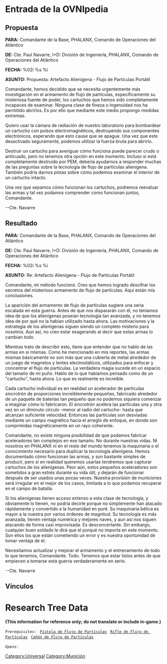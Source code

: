 # Entrada de la OVNIpedia

## Propuesta

**PARA:** Comandante de la Base, PHALANX, Comando de Operaciones del
Atlántico

**DE:** Cte. Paul Navarre, I+D: División de Ingeniería, PHALANX, Comando
de Operaciones del Atlántico

**FECHA:** %02i %s %i

**ASUNTO:** Propuesta: Artefacto Alienígena - Flujo de Partículas
Portátil

Comandante, hemos decidido que se necesita urgentemente más
investigación en el armamento de flujo de partículas, específicamente su
misteriosa fuente de poder, los cartuchos que hemos sido completamente
incapaces de examinar. Ninguna clase de fineza o ingenuidad nos ha
permitido abrirlos. Es por ello que mediante este medio propongo medidas
extremas.

Quiero usar la cámara de radiación de nuestro laboratorio para
bombardear un cartucho con pulsos electromagnéticos, destruyendo sus
componentes electrónicos, esperando que esto cause que se apague. Una
vez que este desactivado seguramente, podemos utilizar la fuerza bruta
para abrirlo.

Destruir un cartucho para averiguar cómo funciona puede parecer crudo o
anticuado, pero no tenemos otra opción en este momento. Incluso si está
completamente destruido por PEM, debería ayudarnos a responder muchas de
las preguntas sobre la tecnología de flujo de partículas alienígena.
También podría darnos pistas sobre cómo podemos examinar el interior de
un cartucho intacto.

Una vez que sepamos cómo funcionan los cartuchos, podremos reevaluar las
armas y tal vez podamos comprender como funcionan juntos, Comandante.

--Cte. Navarre

## Resultado

**PARA:** Comandante de la Base, PHALANX, Comando de Operaciones del
Atlántico

**DE:** Cte. Paul Navarre, I+D: División de Ingeniería, PHALANX, Comando
de Operaciones del Atlántico

**FECHA:** %02i %s %i

**ASUNTO:** Re: Artefacto Alienígena - Flujo de Partículas Portátil

Comandante, mi método funcionó. Creo que hemos logrado descifrar los
secretos del misterioso armamento de flujo de partículas. Aquí están mis
conclusiones.

La aparición del armamento de flujo de partículas sugiere una seria
escalada en esta guerra. Antes de que nos dispararán con él, no teníamos
idea de que los alienígenas poseían tecnología tan avanzada, y no
tenemos idea de por qué no la habían utilizado hasta ahora. Las
motivaciones y la estrategia de los alienígenas siguen siendo un
completo misterio para nosotros. Aun así, no creo estar exagerando al
decir que estas armas lo cambian todo.

Mientras trato de describir esto, tiene que entender que no hablo de las
armas en sí mismas. Como he mencionado en mis reportes, las armas mismas
básicamente no son más que una cubierta de metal alrededor de un juego
de magnetos y lentes electrostáticos, utilizados para enfocar y
concentrar el flujo de partículas. La verdadera magia sucede en un
espacio del tamaño de mi puño. Hablo de lo que habíamos pensado como de
un "cartucho", hasta ahora. Lo que es realmente es increíble.

Cada cartucho individual es en realidad un acelerador de partículas
sincrotrón de proporciones increíblemente pequeñas, fabricado alrededor
de un paquete de baterías tan pequeño que no podemos siquiera comenzar a
imaginar cómo lo fabricaron. El sincrotrón acelera las partículas una y
otra vez en un diminuto círculo -menor al radio del cartucho- hasta que
alcanzan suficiente velocidad. Entonces las partículas son desviadas
mediante un campo magnético hacia el arreglo de enfoque, en donde son
comprimidas magnéticamente en un rayo coherente.

Comandante, no existe ninguna posibilidad de que podamos fabricar
aceleradores tan complejos en ese tamaño. No durante nuestras vidas. Ni
nosotros en PHALANX ni en el resto del mundo tenemos la maquinaria o el
conocimiento necesario para duplicar la tecnología alienígena. Hemos
documentado cómo funcionan las armas, y son bastante simples de
producir, pero si en realidad queremos usarlas tendremos que capturar
cartuchos de los alienígenas. Peor aún, estos pequeños aceleradores son
sometidos a gran estrés durante su vida útil, y dejarán de funcionar
después de ser usados unas pocas veces. Nuestra provisión de municiones
será irregular en el mejor de los casos, limitada a lo que podamos
recuperar en el campo de batalla.

Si los alienígenas tienen acceso extenso a esta clase de tecnología, y
obviamente lo tienen, no podría decirle porque no simplemente han
atacado rápidamente y convertido a la humanidad en puré. Su maquinaria
bélica es mayor a la nuestra por varios órdenes de magnitud. Su
tecnología es más avanzada, tienen ventaja numérica y mejores naves, y
aun así nos siguen atacando de forma casi improvisada. Es
desconcertante. Sin embargo, cualquier buen soldado le dirá que el
porqué no importa en este momento. Son ellos los que están cometiendo un
error y es nuestra oportunidad de tomar ventaja de él.

Necesitamos actualizar y mejorar el armamento y el entrenamiento de todo
lo que tenemos, Comandante. Todo. Tenemos que estar listos antes de que
empiecen a tomarse esta guerra verdaderamente en serio.

--Cte. Navarre

## Vínculos

# Research Tree Data

**(This information for reference only; do not translate or include
in-game.)**

*`Prerequisites:`*
` `[`Pistola de Flujo de Partículas`](Equipamiento/Armas_Secundarias/Pistola_de_Flujo_de_Partículas_(es) "wikilink")
` `[`Rifle de Flujo de Partículas`](Equipamiento/Armas_Primarias/Rifle_de_Flujo_de_Partículas_(es) "wikilink")
` `[`Cañón de Flujo de Partículas`](Equipamiento/Armas_Primarias/Cañon_de_Flujo_de_Partículas_(es) "wikilink")

*`Opens:`*
` `

[Category:Universal](Category:Universal "wikilink")
[Category:Munición](Category:Munición "wikilink")